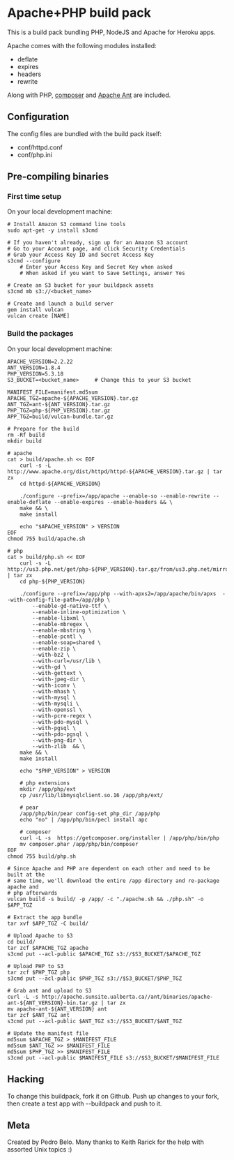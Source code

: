 Apache+PHP build pack
========================

This is a build pack bundling PHP, NodeJS and Apache for Heroku apps.

Apache comes with the following modules installed:
* deflate
* expires
* headers
* rewrite

Along with PHP, [composer](http://getcomposer.org) and [Apache Ant](http://ant.apache.org/)
are included.

Configuration
-------------

The config files are bundled with the build pack itself:
* conf/httpd.conf
* conf/php.ini

Pre-compiling binaries
----------------------

### First time setup

On your local development machine:

    # Install Amazon S3 command line tools
    sudo apt-get -y install s3cmd

    # If you haven't already, sign up for an Amazon S3 account
    # Go to your Account page, and click Security Credentials
    # Grab your Access Key ID and Secret Access Key
    s3cmd --configure
        # Enter your Access Key and Secret Key when asked
        # When asked if you want to Save Settings, answer Yes

    # Create an S3 bucket for your buildpack assets
    s3cmd mb s3://<bucket_name>

    # Create and launch a build server
    gem install vulcan
    vulcan create [NAME]

### Build the packages

On your local development machine:

    APACHE_VERSION=2.2.22
    ANT_VERSION=1.8.4
    PHP_VERSION=5.3.18
    S3_BUCKET=<bucket_name>     # Change this to your S3 bucket

    MANIFEST_FILE=manifest.md5sum
    APACHE_TGZ=apache-${APACHE_VERSION}.tar.gz
    ANT_TGZ=ant-${ANT_VERSION}.tar.gz
    PHP_TGZ=php-${PHP_VERSION}.tar.gz
    APP_TGZ=build/vulcan-bundle.tar.gz

    # Prepare for the build
    rm -Rf build
    mkdir build

    # apache
    cat > build/apache.sh << EOF
        curl -s -L http://www.apache.org/dist/httpd/httpd-${APACHE_VERSION}.tar.gz | tar zx
        cd httpd-${APACHE_VERSION}

        ./configure --prefix=/app/apache --enable-so --enable-rewrite --enable-deflate --enable-expires --enable-headers && \
        make && \
        make install

        echo "$APACHE_VERSION" > VERSION
    EOF
    chmod 755 build/apache.sh

    # php
    cat > build/php.sh << EOF
        curl -s -L http://us3.php.net/get/php-${PHP_VERSION}.tar.gz/from/us3.php.net/mirror | tar zx
        cd php-${PHP_VERSION}

        ./configure --prefix=/app/php --with-apxs2=/app/apache/bin/apxs  --with-config-file-path=/app/php \
            --enable-gd-native-ttf \
            --enable-inline-optimization \
            --enable-libxml \
            --enable-mbregex \
            --enable-mbstring \
            --enable-pcntl \
            --enable-soap=shared \
            --enable-zip \
            --with-bz2 \
            --with-curl=/usr/lib \
            --with-gd \
            --with-gettext \
            --with-jpeg-dir \
            --with-iconv \
            --with-mhash \
            --with-mysql \
            --with-mysqli \
            --with-openssl \
            --with-pcre-regex \
            --with-pdo-mysql \
            --with-pgsql \
            --with-pdo-pgsql \
            --with-png-dir \
            --with-zlib  && \
        make && \
        make install

        echo "$PHP_VERSION" > VERSION

        # php extensions
        mkdir /app/php/ext
        cp /usr/lib/libmysqlclient.so.16 /app/php/ext/

        # pear
        /app/php/bin/pear config-set php_dir /app/php
        echo "no" | /app/php/bin/pecl install apc

        # composer
        curl -L -s  https://getcomposer.org/installer | /app/php/bin/php
        mv composer.phar /app/php/bin/composer
    EOF
    chmod 755 build/php.sh

    # Since Apache and PHP are dependent on each other and need to be built at the
    # same time, we'll download the entire /app directory and re-package apache and
    # php afterwards
    vulcan build -s build/ -p /app/ -c "./apache.sh && ./php.sh" -o $APP_TGZ

    # Extract the app bundle
    tar xvf $APP_TGZ -C build/

    # Upload Apache to S3
    cd build/
    tar zcf $APACHE_TGZ apache
    s3cmd put --acl-public $APACHE_TGZ s3://$S3_BUCKET/$APACHE_TGZ

    # Upload PHP to S3
    tar zcf $PHP_TGZ php
    s3cmd put --acl-public $PHP_TGZ s3://$S3_BUCKET/$PHP_TGZ

    # Grab ant and upload to S3
    curl -L -s http://apache.sunsite.ualberta.ca//ant/binaries/apache-ant-${ANT_VERSION}-bin.tar.gz | tar zx
    mv apache-ant-${ANT_VERSION} ant
    tar zcf $ANT_TGZ ant
    s3cmd put --acl-public $ANT_TGZ s3://$S3_BUCKET/$ANT_TGZ

    # Update the manifest file
    md5sum $APACHE_TGZ > $MANIFEST_FILE
    md5sum $ANT_TGZ >> $MANIFEST_FILE
    md5sum $PHP_TGZ >> $MANIFEST_FILE
    s3cmd put --acl-public $MANIFEST_FILE s3://$S3_BUCKET/$MANIFEST_FILE

Hacking
-------

To change this buildpack, fork it on Github. Push up changes to your fork, then create a test app with --buildpack <your-github-url> and push to it.

Meta
----

Created by Pedro Belo.
Many thanks to Keith Rarick for the help with assorted Unix topics :)
